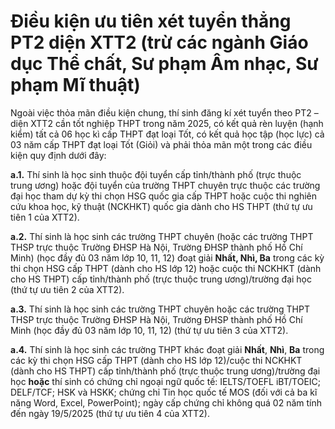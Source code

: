 # Điều kiện ưu tiên xét tuyển thẳng PT2 diện XTT2 (trừ các ngành Giáo dục Thể chất, Sư phạm Âm nhạc, Sư phạm Mĩ thuật)

Ngoài việc thỏa mãn điều kiện chung, thí sinh đăng kí xét tuyển theo PT2 – diện XTT2 cần tốt nghiệp THPT trong năm 2025, có kết quả rèn luyện (hạnh kiểm) tất cả 06 học kì cấp THPT đạt loại Tốt, có kết quả học tập (học lực) cả 03 năm cấp THPT đạt loại Tốt (Giỏi) và phải thỏa mãn một trong các điều kiện quy định dưới đây:

**a.1.** Thí sinh là học sinh thuộc đội tuyển cấp tỉnh/thành phố (trực thuộc trung ương) hoặc đội tuyển của trường THPT chuyên trực thuộc các trường đại học tham dự kỳ thi chọn HSG quốc gia cấp THPT hoặc cuộc thi nghiên cứu khoa học, kỹ thuật (NCKHKT) quốc gia dành cho HS THPT (thứ tự ưu tiên 1 của XTT2).

**a.2.** Thí sinh là học sinh các trường THPT chuyên (hoặc các trường THPT THSP trực thuộc Trường ĐHSP Hà Nội, Trường ĐHSP thành phố Hồ Chí Minh) (học đầy đủ 03 năm lớp 10, 11, 12) đoạt giải **Nhất, Nhì, Ba** trong các kỳ thi chọn HSG cấp THPT (dành cho HS lớp 12) hoặc cuộc thi NCKHKT (dành cho HS THPT) cấp tỉnh/thành phố (trực thuộc trung ương)/trường đại học (thứ tự ưu tiên 2 của XTT2).

**a.3.** Thí sinh là học sinh các trường THPT chuyên hoặc các trường THPT THSP trực thuộc Trường ĐHSP Hà Nội, Trường ĐHSP thành phố Hồ Chí Minh (học đầy đủ 03 năm lớp 10, 11, 12) (thứ tự ưu tiên 3 của XTT2).

**a.4.** Thí sinh là học sinh các trường THPT khác đoạt giải **Nhất**, **Nhì**, **Ba** trong các kỳ thi chọn HSG cấp THPT (dành cho HS lớp 12)/cuộc thi NCKHKT (dành cho HS THPT) cấp tỉnh/thành phố (trực thuộc trung ương)/trường đại học **hoặc** thí sinh có chứng chỉ ngoại ngữ quốc tế: IELTS/TOEFL iBT/TOEIC; DELF/TCF; HSK và HSKK; chứng chỉ Tin học quốc tế MOS (đối với cả ba kĩ năng Word, Excel, PowerPoint); ngày cấp chứng chỉ không quá 02 năm tính đến ngày 19/5/2025 (thứ tự ưu tiên 4 của XTT2).
